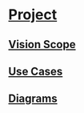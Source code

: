# <a href="https://github.com/alli959/Hugbunadarverkefni1">Project</a>
## <a href="https://github.com/alli959/hb1_planing/blob/master/vision_scope/Assignment_1__Vision_and_Scope_Document_(1).pdf">Vision Scope</a>
## <a href="https://github.com/alli959/hb1_planing/blob/master/use_cases/Team%20Assignment%202%20-%20Use%20Cases.pdf">Use Cases</a>
## <a href="https://github.com/alli959/hb1_planing/tree/master/diagrams">Diagrams</a>
